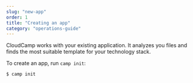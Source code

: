 ```yaml
---
slug: "new-app"
order: 1
title: "Creating an app"
category: "operations-guide"
---
```


CloudCamp works with your existing application. It analyzes you files and finds
the most suitable template for your technology stack.

To create an app, run `camp init`:

```bash
$ camp init
```
